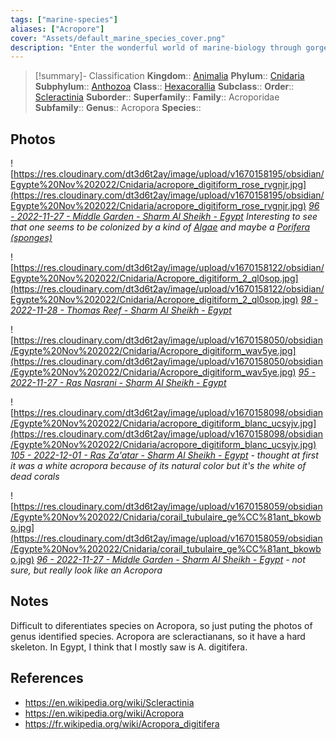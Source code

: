 ```yaml
---
tags: ["marine-species"]
aliases: ["Acropore"]
cover: "Assets/default_marine_species_cover.png"
description: "Enter the wonderful world of marine-biology through gorgeous underwater pictures of marine animals."
---
```

> [!summary]- Classification
**Kingdom**:: [Animalia](Animalia.md)
**Phylum**:: [Cnidaria](Cnidaria.md)
**Subphylum**:: [Anthozoa](Anthozoa.md)
**Class**:: [Hexacorallia](Hexacorallia.md)
**Subclass**:: 
**Order**:: [Scleractinia](Scleractinia.md)
**Suborder**:: 
**Superfamily**::
**Family**:: Acroporidae
**Subfamily**::
**Genus**:: Acropora
**Species**::

## Photos
![https://res.cloudinary.com/dt3d6t2ay/image/upload/v1670158195/obsidian/Egypte%20Nov%202022/Cnidaria/acropore_digitiform_rose_rvgnjr.jpg](https://res.cloudinary.com/dt3d6t2ay/image/upload/v1670158195/obsidian/Egypte%20Nov%202022/Cnidaria/acropore_digitiform_rose_rvgnjr.jpg)
*[96 - 2022-11-27 - Middle Garden - Sharm Al Sheikh - Egypt](96%20-%202022-11-27%20-%20Middle%20Garden%20-%20Sharm%20Al%20Sheikh%20-%20Egypt.md) Interesting to see that one seems to be colonized by a kind of [Algae](Algae.md) and maybe a [Porifera (sponges)](Porifera%20(sponges).md)*

![https://res.cloudinary.com/dt3d6t2ay/image/upload/v1670158122/obsidian/Egypte%20Nov%202022/Cnidaria/Acropore_digitiform_2_ql0sop.jpg](https://res.cloudinary.com/dt3d6t2ay/image/upload/v1670158122/obsidian/Egypte%20Nov%202022/Cnidaria/Acropore_digitiform_2_ql0sop.jpg)
*[98 - 2022-11-28 - Thomas Reef - Sharm Al Sheikh - Egypt](98%20-%202022-11-28%20-%20Thomas%20Reef%20-%20Sharm%20Al%20Sheikh%20-%20Egypt.md)*

![https://res.cloudinary.com/dt3d6t2ay/image/upload/v1670158050/obsidian/Egypte%20Nov%202022/Cnidaria/Acropore_digitiform_wav5ye.jpg](https://res.cloudinary.com/dt3d6t2ay/image/upload/v1670158050/obsidian/Egypte%20Nov%202022/Cnidaria/Acropore_digitiform_wav5ye.jpg)
*[95 - 2022-11-27 - Ras Nasrani - Sharm Al Sheikh - Egypt](95%20-%202022-11-27%20-%20Ras%20Nasrani%20-%20Sharm%20Al%20Sheikh%20-%20Egypt.md)*

![https://res.cloudinary.com/dt3d6t2ay/image/upload/v1670158098/obsidian/Egypte%20Nov%202022/Cnidaria/acropore_digitiform_blanc_ucsyjv.jpg](https://res.cloudinary.com/dt3d6t2ay/image/upload/v1670158098/obsidian/Egypte%20Nov%202022/Cnidaria/acropore_digitiform_blanc_ucsyjv.jpg)
*[105 - 2022-12-01 - Ras Za'atar - Sharm Al Sheikh - Egypt](105%20-%202022-12-01%20-%20Ras%20Za'atar%20-%20Sharm%20Al%20Sheikh%20-%20Egypt.md) - thought at first it was a white acropora because of its natural color but it's the white of dead corals*

![https://res.cloudinary.com/dt3d6t2ay/image/upload/v1670158059/obsidian/Egypte%20Nov%202022/Cnidaria/corail_tubulaire_ge%CC%81ant_bkowbo.jpg](https://res.cloudinary.com/dt3d6t2ay/image/upload/v1670158059/obsidian/Egypte%20Nov%202022/Cnidaria/corail_tubulaire_ge%CC%81ant_bkowbo.jpg)
*[96 - 2022-11-27 - Middle Garden - Sharm Al Sheikh - Egypt](96%20-%202022-11-27%20-%20Middle%20Garden%20-%20Sharm%20Al%20Sheikh%20-%20Egypt.md) - not sure, but really look like an Acropora*

## Notes
Difficult to diferentiates species on Acropora, so just puting the photos of genus identified species. Acropora are scleractianans, so it have a hard skeleton. In Egypt, I think that I mostly saw is A. digitifera.

## References
- https://en.wikipedia.org/wiki/Scleractinia
- https://en.wikipedia.org/wiki/Acropora
- https://fr.wikipedia.org/wiki/Acropora_digitifera
